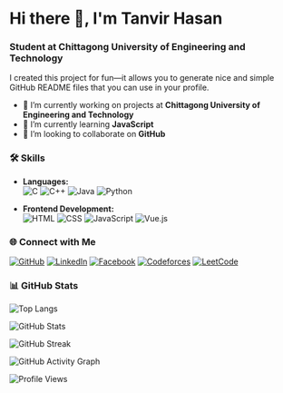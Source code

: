 # Hi there 👋, I'm Tanvir Hasan

### Student at Chittagong University of Engineering and Technology

I created this project for fun—it allows you to generate nice and simple GitHub README files that you can use in your profile.

- 🔭 I’m currently working on projects at **Chittagong University of Engineering and Technology**  
- 🌱 I’m currently learning **JavaScript**  
- 🤝 I’m looking to collaborate on **GitHub**  

### 🛠️ Skills
- **Languages:**  
  ![C](https://img.shields.io/badge/-C-05122A?style=flat&logo=c)
  ![C++](https://img.shields.io/badge/-C++-05122A?style=flat&logo=cplusplus)
  ![Java](https://img.shields.io/badge/-Java-05122A?style=flat&logo=java)
  ![Python](https://img.shields.io/badge/-Python-05122A?style=flat&logo=python)
  
- **Frontend Development:**  
  ![HTML](https://img.shields.io/badge/-HTML-05122A?style=flat&logo=html5)
  ![CSS](https://img.shields.io/badge/-CSS-05122A?style=flat&logo=css3)
  ![JavaScript](https://img.shields.io/badge/-JavaScript-05122A?style=flat&logo=javascript)
  ![Vue.js](https://img.shields.io/badge/-Vue.js-05122A?style=flat&logo=vue.js)

### 🌐 Connect with Me
[![GitHub](https://img.shields.io/badge/GitHub-05122A?style=flat&logo=github)](https://github.com/mississippii)
[![LinkedIn](https://img.shields.io/badge/LinkedIn-05122A?style=flat&logo=linkedin)](https://www.linkedin.com/in/hasantanvir/)
[![Facebook](https://img.shields.io/badge/Facebook-05122A?style=flat&logo=facebook)](https://www.facebook.com/godfather.jan.14)
[![Codeforces](https://img.shields.io/badge/Codeforces-05122A?style=flat&logo=codeforces)](https://codeforces.com/profile/Veer)
[![LeetCode](https://img.shields.io/badge/LeetCode-05122A?style=flat&logo=leetcode)](https://leetcode.com/__Veer/)

### 📊 GitHub Stats
![Top Langs](https://github-readme-stats.vercel.app/api/top-langs/?username=mississippii&layout=compact&theme=gotham)

![GitHub Stats](https://github-readme-stats.vercel.app/api?username=mississippii&theme=gotham&show_icons=true&count_private=true)

![GitHub Streak](https://streak-stats.demolab.com/?user=mississippii&theme=gotham)

![GitHub Activity Graph](https://github-readme-activity-graph.cyclic.app/graph?username=mississippii&theme=gotham)

![Profile Views](https://gpvc.arturio.dev/mississippii)

